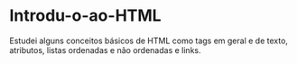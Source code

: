 # Introdu-o-ao-HTML
Estudei alguns conceitos básicos de HTML como tags em geral e de texto, atributos, listas ordenadas e não ordenadas e links.
